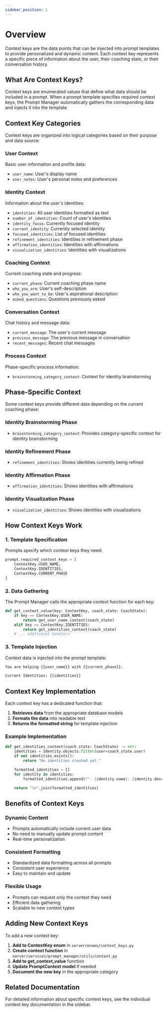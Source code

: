 ```yaml
---
sidebar_position: 1
---
```


# Overview

Context keys are the data points that can be injected into prompt templates to provide personalized and dynamic content. Each context key represents a specific piece of information about the user, their coaching state, or their conversation history.

## What Are Context Keys?

Context keys are enumerated values that define what data should be included in a prompt. When a prompt template specifies required context keys, the Prompt Manager automatically gathers the corresponding data and injects it into the template.

## Context Key Categories

Context keys are organized into logical categories based on their purpose and data source:

### User Context

Basic user information and profile data:

- `user_name`: User's display name
- `user_notes`: User's personal notes and preferences

### Identity Context

Information about the user's identities:

- `identities`: All user identities formatted as text
- `number_of_identities`: Count of user's identities
- `identity_focus`: Currently focused identity
- `current_identity`: Currently selected identity
- `focused_identities`: List of focused identities
- `refinement_identities`: Identities in refinement phase
- `affirmation_identities`: Identities with affirmations
- `visualization_identities`: Identities with visualizations

### Coaching Context

Current coaching state and progress:

- `current_phase`: Current coaching phase name
- `who_you_are`: User's self-description
- `who_you_want_to_be`: User's aspirational description
- `asked_questions`: Questions previously asked

### Conversation Context

Chat history and message data:

- `current_message`: The user's current message
- `previous_message`: The previous message in conversation
- `recent_messages`: Recent chat messages

### Process Context

Phase-specific process information:

- `brainstorming_category_context`: Context for identity brainstorming

## Phase-Specific Context

Some context keys provide different data depending on the current coaching phase:

### Identity Brainstorming Phase

- `brainstorming_category_context`: Provides category-specific context for identity brainstorming

### Identity Refinement Phase

- `refinement_identities`: Shows identities currently being refined

### Identity Affirmation Phase

- `affirmation_identities`: Shows identities with affirmations

### Identity Visualization Phase

- `visualization_identities`: Shows identities with visualizations

## How Context Keys Work

### 1. Template Specification

Prompts specify which context keys they need:

```python
prompt.required_context_keys = [
    ContextKey.USER_NAME,
    ContextKey.IDENTITIES,
    ContextKey.CURRENT_PHASE
]
```

### 2. Data Gathering

The Prompt Manager calls the appropriate context function for each key:

```python
def get_context_value(key: ContextKey, coach_state: CoachState):
    if key == ContextKey.USER_NAME:
        return get_user_name_context(coach_state)
    elif key == ContextKey.IDENTITIES:
        return get_identities_context(coach_state)
    # ... additional handlers
```

### 3. Template Injection

Context data is injected into the prompt template:

```markdown
You are helping {{user_name}} with {{current_phase}}.

Current Identities: {{identities}}
```

## Context Key Implementation

Each context key has a dedicated function that:

1. **Retrieves data** from the appropriate database models
2. **Formats the data** into readable text
3. **Returns the formatted string** for template injection

### Example Implementation

```python
def get_identities_context(coach_state: CoachState) -> str:
    identities = Identity.objects.filter(user=coach_state.user)
    if not identities.exists():
        return "No identities created yet."

    formatted_identities = []
    for identity in identities:
        formatted_identities.append(f"- {identity.name}: {identity.description}")

    return "\n".join(formatted_identities)
```

## Benefits of Context Keys

### Dynamic Content

- Prompts automatically include current user data
- No need to manually update prompt content
- Real-time personalization

### Consistent Formatting

- Standardized data formatting across all prompts
- Consistent user experience
- Easy to maintain and update

### Flexible Usage

- Prompts can request only the context they need
- Efficient data gathering
- Scalable to new context types

## Adding New Context Keys

To add a new context key:

1. **Add to ContextKey enum** in `server/enums/context_keys.py`
2. **Create context function** in `server/services/prompt_manager/utils/context.py`
3. **Add to get_context_value** function
4. **Update PromptContext model** if needed
5. **Document the new key** in the appropriate category

## Related Documentation

For detailed information about specific context keys, see the individual context key documentation in the sidebar.
